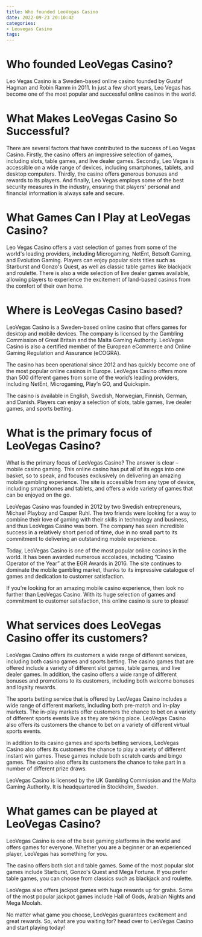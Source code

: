 ```yaml
---
title: Who founded LeoVegas Casino
date: 2022-09-23 20:10:42
categories:
- Leovegas Casino
tags:
---
```



#  Who founded LeoVegas Casino?

Leo Vegas Casino is a Sweden-based online casino founded by Gustaf Hagman and Robin Ramm in 2011. In just a few short years, Leo Vegas has become one of the most popular and successful online casinos in the world.

# What Makes LeoVegas Casino So Successful?

There are several factors that have contributed to the success of Leo Vegas Casino. Firstly, the casino offers an impressive selection of games, including slots, table games, and live dealer games. Secondly, Leo Vegas is accessible on a wide range of devices, including smartphones, tablets, and desktop computers. Thirdly, the casino offers generous bonuses and rewards to its players. And finally, Leo Vegas employs some of the best security measures in the industry, ensuring that players' personal and financial information is always safe and secure.

# What Games Can I Play at LeoVegas Casino?

Leo Vegas Casino offers a vast selection of games from some of the world's leading providers, including Microgaming, NetEnt, Betsoft Gaming, and Evolution Gaming. Players can enjoy popular slots titles such as Starburst and Gonzo's Quest, as well as classic table games like blackjack and roulette. There is also a wide selection of live dealer games available, allowing players to experience the excitement of land-based casinos from the comfort of their own home.

#  Where is LeoVegas Casino based?

LeoVegas Casino is a Sweden-based online casino that offers games for desktop and mobile devices. The company is licensed by the Gambling Commission of Great Britain and the Malta Gaming Authority. LeoVegas Casino is also a certified member of the European eCommerce and Online Gaming Regulation and Assurance (eCOGRA).

The casino has been operational since 2012 and has quickly become one of the most popular online casinos in Europe. LeoVegas Casino offers more than 500 different games from some of the world’s leading providers, including NetEnt, Microgaming, Play’n GO, and Quickspin.

The casino is available in English, Swedish, Norwegian, Finnish, German, and Danish. Players can enjoy a selection of slots, table games, live dealer games, and sports betting.

#  What is the primary focus of LeoVegas Casino?

What is the primary focus of LeoVegas Casino? The answer is clear – mobile casino gaming. This online casino has put all of its eggs into one basket, so to speak, and focuses exclusively on delivering an amazing mobile gambling experience. The site is accessible from any type of device, including smartphones and tablets, and offers a wide variety of games that can be enjoyed on the go.

LeoVegas Casino was founded in 2012 by two Swedish entrepreneurs, Michael Playboy and Casper Ruhl. The two friends were looking for a way to combine their love of gaming with their skills in technology and business, and thus LeoVegas Casino was born. The company has seen incredible success in a relatively short period of time, due in no small part to its commitment to delivering an outstanding mobile experience.

Today, LeoVegas Casino is one of the most popular online casinos in the world. It has been awarded numerous accolades, including “Casino Operator of the Year” at the EGR Awards in 2016. The site continues to dominate the mobile gambling market, thanks to its impressive catalogue of games and dedication to customer satisfaction.

If you’re looking for an amazing mobile casino experience, then look no further than LeoVegas Casino. With its huge selection of games and commitment to customer satisfaction, this online casino is sure to please!

#  What services does LeoVegas Casino offer its customers?

LeoVegas Casino offers its customers a wide range of different services, including both casino games and sports betting. The casino games that are offered include a variety of different slot games, table games, and live dealer games. In addition, the casino offers a wide range of different bonuses and promotions to its customers, including both welcome bonuses and loyalty rewards.

The sports betting service that is offered by LeoVegas Casino includes a wide range of different markets, including both pre-match and in-play markets. The in-play markets offer customers the chance to bet on a variety of different sports events live as they are taking place. LeoVegas Casino also offers its customers the chance to bet on a variety of different virtual sports events.

In addition to its casino games and sports betting services, LeoVegas Casino also offers its customers the chance to play a variety of different instant win games. These games include both scratch cards and bingo games. The casino also offers its customers the chance to take part in a number of different prize draws.

LeoVegas Casino is licensed by the UK Gambling Commission and the Malta Gaming Authority. It is headquartered in Stockholm, Sweden.

#  What games can be played at LeoVegas Casino?

LeoVegas Casino is one of the best gaming platforms in the world and offers games for everyone. Whether you are a beginner or an experienced player, LeoVegas has something for you.

The casino offers both slot and table games. Some of the most popular slot games include Starburst, Gonzo's Quest and Mega Fortune. If you prefer table games, you can choose from classics such as blackjack and roulette.

LeoVegas also offers jackpot games with huge rewards up for grabs. Some of the most popular jackpot games include Hall of Gods, Arabian Nights and Mega Moolah.

No matter what game you choose, LeoVegas guarantees excitement and great rewards. So, what are you waiting for? head over to LeoVegas Casino and start playing today!